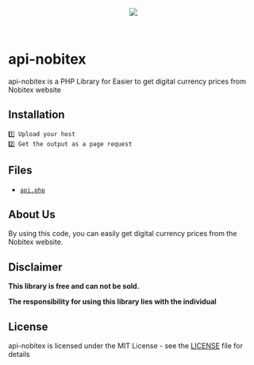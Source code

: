 <p align="center">
<a href='https://nobitex.ir' target="_blank">
<img src='https://static.digiato.com/digiato/2023/03/nobitex-3-1024x335.jpg.webp'></img></a></p>
<br />

# api-nobitex
api-nobitex is a PHP Library for Easier to get digital currency prices from Nobitex website

## Installation
```
1️⃣ Upload your host
2️⃣ Get the output as a page request
```
## Files
* [`api.php`](https://github.com/ajcode79/api-nobitex/api.php)

## About Us
By using this code, you can easily get digital currency prices from the Nobitex website.

## Disclaimer


<b>This library is free and can not be sold.</b>


<b>The responsibility for using this library lies with the individual</b>


## License
api-nobitex is licensed under the MIT License - see the [LICENSE](LICENSE) file for details
